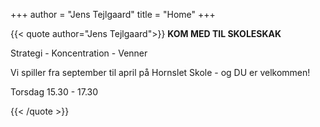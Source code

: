 +++
author = "Jens Tejlgaard"
title = "Home"
+++

{{< quote author="Jens Tejlgaard">}}
**KOM MED TIL SKOLESKAK** 

Strategi - Koncentration - Venner

Vi spiller fra september til april på Hornslet Skole - og DU er velkommen!  

Torsdag 15.30 - 17.30

{{< /quote >}}